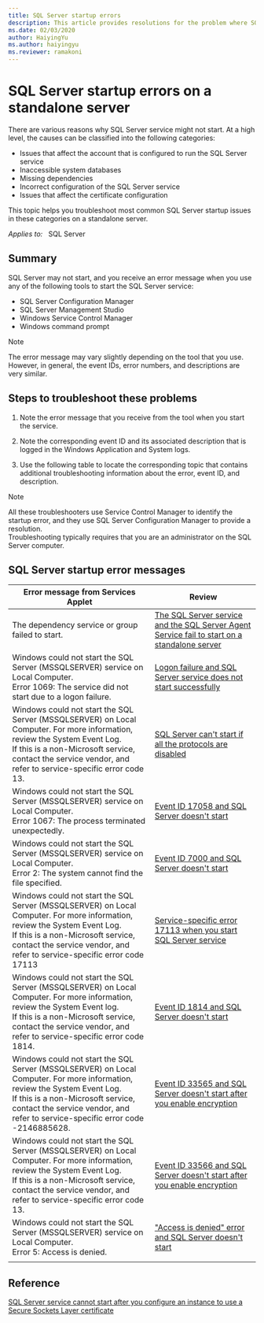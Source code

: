 ```yaml
---
title: SQL Server startup errors  
description: This article provides resolutions for the problem where SQL Server fails to start on a standalone server.
ms.date: 02/03/2020
author: HaiyingYu
ms.author: haiyingyu
ms.reviewer: ramakoni
---
```

# SQL Server startup errors on a standalone server

There are various reasons why SQL Server service might not start. At a high level, the causes can be classified into the following categories:

- Issues that affect the account that is configured to run the SQL Server service
- Inaccessible system databases
- Missing dependencies
- Incorrect configuration of the SQL Server service
- Issues that affect the certificate configuration

This topic helps you troubleshoot most common SQL Server startup issues in these categories on a standalone server.

_Applies to:_ &nbsp; SQL Server

## Summary

SQL Server may not start, and you receive an error message when you use any of the following tools to start the SQL Server service:

- SQL Server Configuration Manager
- SQL Server Management Studio
- Windows Service Control Manager
- Windows command prompt

> [!NOTE]
> The error message may vary slightly depending on the tool that you use. However, in general, the event IDs, error numbers, and descriptions are very similar.

## Steps to troubleshoot these problems

1. Note the error message that you receive from the tool when you start the service.

1. Note the corresponding event ID and its associated description that is logged in the Windows Application and System logs.

1. Use the following table to locate the corresponding topic that contains additional troubleshooting information about the error, event ID, and description.

> [!NOTE]
> All these troubleshooters use Service Control Manager to identify the startup error, and they use SQL Server Configuration Manager to provide a resolution.  
Troubleshooting typically requires that you are an administrator on the SQL Server computer.

## SQL Server startup error messages

|Error message from Services Applet|Review|
|---|---|
|The dependency service or group failed to start. |[The SQL Server service and the SQL Server Agent Service fail to start on a standalone server](agent-service-fails-start-stand-alone-server.md)|
|Windows could not start the SQL Server (MSSQLSERVER) service on Local Computer. <br/> Error 1069: The service did not start due to a logon failure.|[Logon failure and SQL Server service does not start successfully](error-1069-service-cannot-start.md)|
|Windows could not start the SQL Server (MSSQLSERVER) on Local Computer. For more information, review the System Event Log.<br/> If this is a non-Microsoft service, contact the service vendor, and refer to service-specific error code 13.|[SQL Server can't start if all the protocols are disabled](../startup-shutdown/error-17182-protocols-disabled-start-failure.md)|
|Windows could not start the SQL Server (MSSQLSERVER) service on Local Computer.<br/>Error 1067: The process terminated unexpectedly.|[Event ID 17058 and SQL Server doesn't start](event-id-17058-start-sql-server.md)|
|Windows could not start the SQL Server (MSSQLSERVER) service on Local Computer.<br/>Error 2: The system cannot find the file specified.|[Event ID 7000 and SQL Server doesn't start](event-id-7000-fail-start.md)|
|Windows could not start the SQL Server (MSSQLSERVER) on Local Computer. For more information, review the System Event Log.<br/>If this is a non-Microsoft service, contact the service vendor, and refer to service-specific error code 17113|[Service-specific error 17113 when you start SQL Server service](error-17113-start-service.md)|
|Windows could not start the SQL Server (MSSQLSERVER) on Local Computer. For more information, review the System Event log.<br/>If this is a non-Microsoft service, contact the service vendor, and refer to service-specific error code 1814.|[Event ID 1814 and SQL Server doesn't start](event-id-1814-fail-start.md)|
|Windows could not start the SQL Server (MSSQLSERVER) on Local Computer. For more information, review the System Event Log.<br/>If this is a non-Microsoft service, contact the service vendor, and refer to service-specific error code -2146885628.|[Event ID 33565 and SQL Server doesn't start after you enable encryption](event-id-33565-start-sql-server.md)|
|Windows could not start the SQL Server (MSSQLSERVER) on Local Computer. For more information, review the System Event Log.<br/>If this is a non-Microsoft service, contact the service vendor, and refer to service-specific error code 13.|[Event ID 33566 and SQL Server doesn't start after you enable encryption](event-id-33566-start-sql-server.md)|
|Windows could not start the SQL Server (MSSQLSERVER) service on Local Computer.<br/>Error 5: Access is denied.|["Access is denied" error and SQL Server doesn't start](event-id-7000-access-denied.md)|
||

## Reference

[SQL Server service cannot start after you configure an instance to use a Secure Sockets Layer certificate](service-cannot-start.md)

